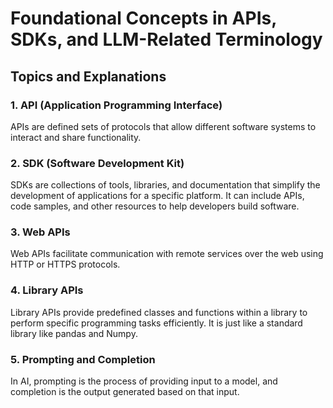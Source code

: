 # Foundational Concepts in APIs, SDKs, and LLM-Related Terminology

## Topics and Explanations

### 1. API (Application Programming Interface)

APIs are defined sets of protocols that allow different software systems to interact and share functionality.

### 2. SDK (Software Development Kit)

SDKs are collections of tools, libraries, and documentation that simplify the development of applications for a specific platform. It can include APIs, code samples, and other resources to help developers build software.

### 3. Web APIs

Web APIs facilitate communication with remote services over the web using HTTP or HTTPS protocols.

### 4. Library APIs

Library APIs provide predefined classes and functions within a library to perform specific programming tasks efficiently. It is just like a standard library like pandas and Numpy.

### 5. Prompting and Completion

In AI, prompting is the process of providing input to a model, and completion is the output generated based on that input.
